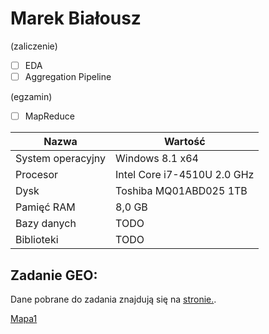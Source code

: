 # Marek Białousz

(zaliczenie)
- [ ] EDA
- [ ] Aggregation Pipeline

(egzamin)
- [ ] MapReduce


| Nazwa              | Wartość                      |
|--------------------|------------------------------|
| System operacyjny  | Windows 8.1 x64              |
| Procesor           | Intel Core i7-4510U 2.0 GHz  |
| Dysk               | Toshiba MQ01ABD025 1TB       |
| Pamięć RAM         | 8,0 GB                       |
| Bazy danych        | TODO                         |
| Biblioteki         | TODO                         |


## Zadanie GEO:
Dane pobrane do zadania znajdują się na [stronie.](https://data.gov.uk/dataset/index-of-place-names-in-great-britain-july-20165).

[Mapa1](https://Mareks1.github.io/noSQL-projekt/) 
